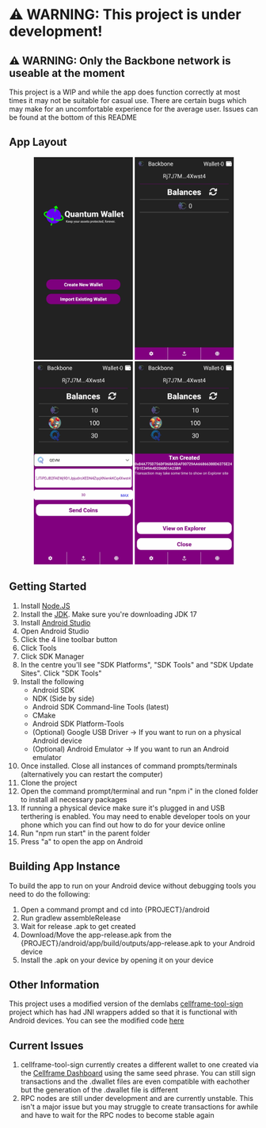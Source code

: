 <h1>⚠️ WARNING: This project is under development!</h1>
<h2>⚠️ WARNING: Only the Backbone network is useable at the moment</h2>
This project is a WIP and while the app does function correctly at most times it may not be suitable for casual use. There are certain bugs which may make for an uncomfortable experience for the average user. Issues can be found at the bottom of this README

## App Layout
<p align="center">
   <img src="https://github.com/the-whale-dev/cellframe-android-wallet-imgs/blob/main/Screenshot_20250122_222523_Quantum%20Wallet.jpg" alt="Init page of the wallet" width="200" />
   <img src="https://github.com/the-whale-dev/cellframe-android-wallet-imgs/blob/main/Screenshot_20250122_222843_Quantum%20Wallet.jpg" alt="Init page of the wallet" width="200" />
   <img src="https://github.com/the-whale-dev/cellframe-android-wallet-imgs/blob/main/Screenshot_20250122_223445_Quantum%20Wallet.jpg" alt="Init page of the wallet" width="200" />
   <img src="https://github.com/the-whale-dev/cellframe-android-wallet-imgs/blob/main/Screenshot_20250122_223458_Quantum%20Wallet.jpg" alt="Init page of the wallet" width="200" />
</p>

## Getting Started

1) Install [Node.JS](https://nodejs.org/en/download)
2) Install the [JDK](https://www.oracle.com/java/technologies/downloads/?er=221886#java17). Make sure you're downloading JDK 17
3) Install [Android Studio](https://developer.android.com/studio)
4) Open Android Studio
5) Click the 4 line toolbar button
6) Click Tools
7) Click SDK Manager
8) In the centre you'll see "SDK Platforms", "SDK Tools" and "SDK Update Sites". Click "SDK Tools"
9) Install the following
   - Android SDK
   - NDK (Side by side)
   - Android SDK Command-line Tools (latest)
   - CMake
   - Android SDK Platform-Tools
   - (Optional) Google USB Driver -> If you want to run on a physical Android device
   - (Optional) Android Emulator -> If you want to run an Android emulator
10) Once installed. Close all instances of command prompts/terminals (alternatively you can restart the computer)
11) Clone the project
12) Open the command prompt/terminal and run "npm i" in the cloned folder to install all necessary packages
13) If running a physical device make sure it's plugged in and USB terthering is enabled. You may need to enable developer tools on your phone which you can find out how to do for your device online
14) Run "npm run start" in the parent folder
15) Press "a" to open the app on Android

## Building App Instance

To build the app to run on your Android device without debugging tools you need to do the following:
1) Open a command prompt and cd into {PROJECT}/android
2) Run gradlew assembleRelease
3) Wait for release .apk to get created
4) Download/Move the app-release.apk from the {PROJECT}/android/app/build/outputs/app-release.apk to your Android device
5) Install the .apk on your device by opening it on your device

## Other Information
This project uses a modified version of the demlabs [cellframe-tool-sign](https://gitlab.demlabs.net/cellframe/cellframe-tool-sign) project which has had JNI wrappers added so that it is functional with Android devices. You can see the modified code [here](https://github.com/the-whale-dev/cellframe-android-wallet-misc)

## Current Issues
1) cellframe-tool-sign currently creates a different wallet to one created via the [Cellframe Dashboard](https://cellframe.net/download/) using the same seed phrase. You can still sign transactions and the .dwallet files are even compatible with eachother but the generation of the .dwallet file is different
2) RPC nodes are still under development and are currently unstable. This isn't a major issue but you may struggle to create transactions for awhile and have to wait for the RPC nodes to become stable again
